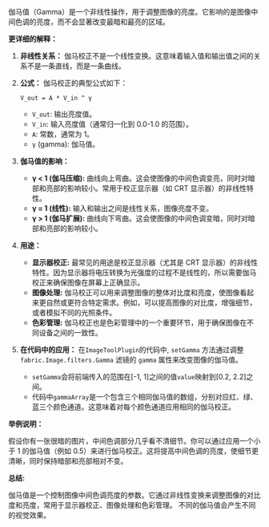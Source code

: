 伽马值（Gamma）是一个非线性操作，用于调整图像的亮度。它影响的是图像中间色调的亮度，而不会显著改变最暗和最亮的区域。

**更详细的解释：**

1.  **非线性关系：** 伽马校正不是一个线性变换。这意味着输入值和输出值之间的关系不是一条直线，而是一条曲线。

2.  **公式：** 伽马校正的典型公式如下：

    ```
    V_out = A * V_in ^ γ
    ```

    *   `V_out`: 输出亮度值。
    *   `V_in`: 输入亮度值（通常归一化到 0.0-1.0 的范围）。
    *   `A`: 常数，通常为 1。
    *   `γ` (gamma): 伽马值。

3.  **伽马值的影响：**

    *   **γ < 1 (伽马压缩):** 曲线向上弯曲。这会使图像的中间色调变亮，同时对暗部和亮部的影响较小。常用于校正显示器（如 CRT 显示器）的非线性特性。
    *   **γ = 1 (线性):** 输入和输出之间是线性关系，图像亮度不变。
    *   **γ > 1 (伽马扩展):** 曲线向下弯曲。这会使图像的中间色调变暗，同时对暗部和亮部的影响较小。

4.  **用途：**

    *   **显示器校正:** 最常见的用途是校正显示器（尤其是 CRT 显示器）的非线性特性。因为显示器将电压转换为光强度的过程不是线性的，所以需要伽马校正来确保图像在屏幕上正确显示。
    *   **图像处理:** 伽马校正可以用来调整图像的整体对比度和亮度，使图像看起来更自然或更符合特定需求。例如，可以提高图像的对比度，增强细节，或者模拟不同的光照条件。
    *   **色彩管理:** 伽马校正也是色彩管理中的一个重要环节，用于确保图像在不同设备之间的一致性。

5.  **在代码中的应用：**
    在`ImageToolPlugin`的代码中, `setGamma` 方法通过调整 `fabric.Image.filters.Gamma` 滤镜的 `gamma` 属性来改变图像的伽马值。
      * `setGamma`会将前端传入的范围在[-1, 1]之间的值`value`映射到[0.2, 2.2]之间。
      * 代码中`gammaArray`是一个包含三个相同伽马值的数组，分别对应红、绿、蓝三个颜色通道。这意味着对每个颜色通道应用相同的伽马校正。

**举例说明：**

假设你有一张很暗的图片，中间色调部分几乎看不清细节。你可以通过应用一个小于 1 的伽马值（例如 0.5）来进行伽马校正。这将提高中间色调的亮度，使细节更清晰，同时保持暗部和亮部相对不变。

**总结:**

伽马值是一个控制图像中间色调亮度的参数。它通过非线性变换来调整图像的对比度和亮度，常用于显示器校正、图像处理和色彩管理。 不同的伽马值会产生不同的视觉效果。
